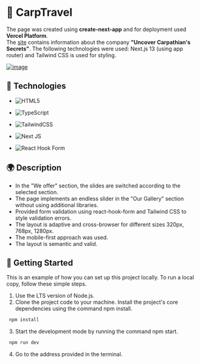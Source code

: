# 🗻 CarpTravel

The page was created using **create-next-app** and for deployment used **Vercel Platform**.  
The <a href="https://nextjs-carp-travel-nine.vercel.app/" targer="_blank">site</a> contains information about the company **"Uncover Carpathian's Secrets"**. The following technologies were used:
Next.js 13 (using app router) and Tailwind CSS is used for styling.

<a href="https://nextjs-carp-travel-nine.vercel.app/" targer="_blank" alt='CarpTravel hero section'><img src="https://i.ibb.co/tJsgqK0/image.png" alt="image"></a>

## 📃 Technologies

- ![HTML5](https://img.shields.io/badge/html5-%23E34F26.svg?style=for-the-badge&logo=html5&logoColor=white)

- ![TypeScript](https://img.shields.io/badge/typescript-%23007ACC.svg?style=for-the-badge&logo=typescript&logoColor=white)

- ![TailwindCSS](https://img.shields.io/badge/tailwindcss-%2338B2AC.svg?style=for-the-badge&logo=tailwind-css&logoColor=white)

- ![Next JS](https://img.shields.io/badge/Next-black?style=for-the-badge&logo=next.js&logoColor=white)

- ![React Hook Form](https://img.shields.io/badge/React%20Hook%20Form-%23EC5990.svg?style=for-the-badge&logo=reacthookform&logoColor=white)

## 🌍 Description

- In the "We offer" section, the slides are switched according to the selected section.
- The page implements an endless slider in the "Our Gallery" section without using additional libraries.
- Provided form validation using react-hook-form and Tailwind CSS to style validation errors.
- The layout is adaptive and cross-browser for different sizes 320px, 768px, 1280px.
- The mobile-first approach was used.
- The layout is semantic and valid.

## 🥁 Getting Started

This is an example of how you can set up this project locally. To run a local
copy, follow these simple steps.

1. Use the LTS version of Node.js.
2. Clone the project code to your machine. Install the project's core
   dependencies using the command npm install.

```sh
 npm install
```

3. Start the development mode by running the command npm start.

```sh
 npm run dev
```

4. Go to the address provided in the terminal.
